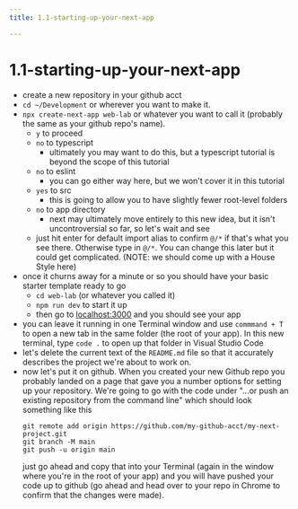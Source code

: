 ```yaml
---
title: 1.1-starting-up-your-next-app

---
```


# 1.1-starting-up-your-next-app


* create a new repository in your github acct
* `cd ~/Development` or wherever you want to make it.
* `npx create-next-app web-lab` or whatever you want to call it (probably the same as your github repo's name).
    * `y` to proceed
    * `no` to typescript
        * ultimately you may want to do this, but a typescript tutorial is beyond the scope of this tutorial
    * `no` to eslint
        * you can go either way here, but we won't cover it in this tutorial
    * `yes` to src
        * this is going to allow you to have slightly fewer root-level folders
    * `no` to app directory
        * next may ultimately move entirely to this new idea, but it isn't uncontroversial so far, so let's wait and see
    * just hit enter for default import alias to confirm `@/*` if that's what you see there. Otherwise type in `@/*`. You can change this later but it could get complicated. (NOTE: we should come up with a House Style here)
* once it churns away for a minute or so you should have your basic starter template ready to go
    * `cd web-lab` (or whatever you called it)
    * `npm run dev` to start it up
    * then go to [localhost:3000](http://localhost:3000/) and you should see your app
* you can leave it running in one Terminal window and use `commmand + T` to open a new tab in the same folder (the root of your app). In this new terminal, type `code .` to open up that folder in Visual Studio Code
* let's delete the current text of the `README.md` file so that it accurately describes the project we're about to work on.
* now let's put it on github. When you created your new Github repo you probably landed on a page that gave you a number options for setting up your repository. We're going to go with the code under "...or push an existing repository from the command line" which should look something like this
    ```
    git remote add origin https://github.com/my-github-acct/my-next-project.git
    git branch -M main
    git push -u origin main
    ```
    just go ahead and copy that into your Terminal (again in the window where you're in the root of your app) and you will have pushed your code up to github (go ahead and head over to your repo in Chrome to confirm that the changes were made).
